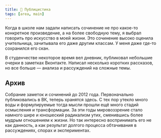 ```yaml
---
title: 📗 Публицистика
tags: [area, main]
---
```


Когда в школе нам задали написать сочинение не про какое-то конкретное произведение, а на более свободную тему, я выбрал говорить про искусство в моей жизни. Это сочинение высоко оценила учительница, зачитывала его даже другим классам. У меня даже где-то сохранился его скан. 

В студенчестве некоторое время вел дневник, публиковал небольшие очерки в заметках Вконтакте. Написал несколько коротких рассказов, но все больше — анализа и рассуждений на сложные темы.


## Архив

Собрание заметок и сочинений до 2012 года. Первоначально публиковались в ВК, теперь хранятся здесь. С тех пор утекло много воды и формулируемые тогда мысли прошли ещё много стадий осмысления и трансформации. За эти годы мировоззрение стало намного шире и юношеский радикализм утих, сменившись более мудрым отношением к жизни. Но так интересно воспринимать его не как данность, а как результат долгого процесса обтачивания в рассуждениях, спорах и экспериментах. 

<my-areas style="opacity:0.6" :areas="$site.customData.areas.writingArchive" />